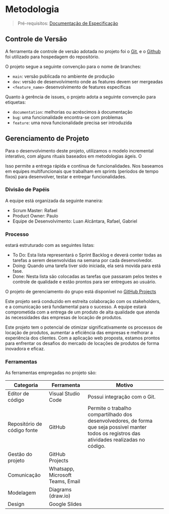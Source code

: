 # Metodologia

> Pré-requisitos: [Documentação de Especificação](especificacao-do-projeto.md)

## Controle de Versão

A ferramenta de controle de versão adotada no projeto foi o
[Git](https://git-scm.com/), e o [Github](https://github.com)
foi utilizado para hospedagem do repositório.

O projeto segue a seguinte convenção para o nome de branches:

- `main`: versão publicada no ambiente de produção
- `dev`: versão de desenvolvimento onde as features devem ser mergeadas
- `<feature_name>` desenvolvimento de features especificas

Quanto à gerência de issues, o projeto adota a seguinte convenção para
etiquetas:

- `documentation`: melhorias ou acréscimos à documentação
- `bug`: uma funcionalidade encontra-se com problemas
- `feature`: uma nova funcionalidade precisa ser introduzida

## Gerenciamento de Projeto

Para o desenvolvimento deste projeto, utilizamos o modelo incremental interativo, com alguns rituais baseados em metodologias ágeis. O

Isso permite a entrega rápida e contínua de funcionalidades. Nos baseamos em equipes multifuncionais que trabalham em sprints (períodos de tempo fixos) para desenvolver, testar e entregar funcionalidades.

### Divisão de Papéis

A equipe está organizada da seguinte maneira:

- Scrum Master: Rafael
- Product Owner: Paulo
- Equipe de Desenvolvimento: Luan Alcântara, Rafael, Gabriel

### Processo

estará estruturado com as seguintes listas:

- To Do: Esta lista representará o Sprint Backlog e deverá conter todas as tarefas a serem desenvolvidas na semana por cada desenvolvedor.
- Doing: Quando uma tarefa tiver sido iniciada, ela será movida para está fase.
- Done: Nesta lista são colocadas as tarefas que passaram pelos testes e controle de qualidade e estão prontos para ser entregues ao usuário.

O projeto de gerenciamento do grupo está disponível no [GitHub Projects](https://github.com/orgs/ICEI-PUC-Minas-PMV-ADS/projects/638/views/4)

Este projeto será conduzido em estreita colaboração com os stakeholders, e a comunicação será fundamental para o sucesso. A equipe estará comprometida com a entrega de um produto de alta qualidade que atenda às necessidades das empresas de locação de produtos.

Este projeto tem o potencial de otimizar significativamente os processos de locação de produtos, aumentar a eficiência das empresas e melhorar a experiência dos clientes. Com a aplicação web proposta, estamos prontos para enfrentar os desafios do mercado de locações de produtos de forma inovadora e eficaz.

### Ferramentas

As ferramentas empregadas no projeto são:

| Categoria                   | Ferramenta                       | Motivo                                                                                                                                          |
| --------------------------- | -------------------------------- | ----------------------------------------------------------------------------------------------------------------------------------------------- |
| Editor de código            | Visual Studio Code               | Possui integração com o Git.                                                                                                                    |
| Repositório de código fonte | GitHub                           | Permite o trabalho compartilhado dos desenvolvedores, de forma que seja possivel manter todos os registros das atividades realizadas no código. |
| Gestão do projeto           | GitHub Projects                  |
| Comunicação                 | Whatsapp, Microsoft Teams, Email |
| Modelagem                   | Diagrams (draw.io)               |
| Design                      | Google Slides                    |
